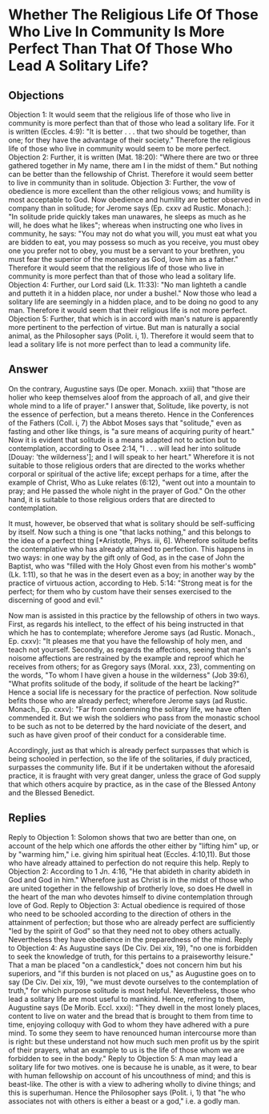 # Whether The Religious Life Of Those Who Live In Community Is More Perfect Than That Of Those Who Lead A Solitary Life?
## Objections
Objection 1: It would seem that the religious life of those who live in community is more perfect than that of those who lead a solitary life. For it is written (Eccles. 4:9): "It is better . . . that two should be together, than one; for they have the advantage of their society." Therefore the religious life of those who live in community would seem to be more perfect.
Objection 2: Further, it is written (Mat. 18:20): "Where there are two or three gathered together in My name, there am I in the midst of them." But nothing can be better than the fellowship of Christ. Therefore it would seem better to live in community than in solitude.
Objection 3: Further, the vow of obedience is more excellent than the other religious vows; and humility is most acceptable to God. Now obedience and humility are better observed in company than in solitude; for Jerome says (Ep. cxxv ad Rustic. Monach.): "In solitude pride quickly takes man unawares, he sleeps as much as he will, he does what he likes"; whereas when instructing one who lives in community, he says: "You may not do what you will, you must eat what you are bidden to eat, you may possess so much as you receive, you must obey one you prefer not to obey, you must be a servant to your brethren, you must fear the superior of the monastery as God, love him as a father." Therefore it would seem that the religious life of those who live in community is more perfect than that of those who lead a solitary life.
Objection 4: Further, our Lord said (Lk. 11:33): "No man lighteth a candle and putteth it in a hidden place, nor under a bushel." Now those who lead a solitary life are seemingly in a hidden place, and to be doing no good to any man. Therefore it would seem that their religious life is not more perfect.
Objection 5: Further, that which is in accord with man's nature is apparently more pertinent to the perfection of virtue. But man is naturally a social animal, as the Philosopher says (Polit. i, 1). Therefore it would seem that to lead a solitary life is not more perfect than to lead a community life.
## Answer
On the contrary, Augustine says (De oper. Monach. xxiii) that "those are holier who keep themselves aloof from the approach of all, and give their whole mind to a life of prayer."
I answer that, Solitude, like poverty, is not the essence of perfection, but a means thereto. Hence in the Conferences of the Fathers (Coll. i, 7) the Abbot Moses says that "solitude," even as fasting and other like things, is "a sure means of acquiring purity of heart." Now it is evident that solitude is a means adapted not to action but to contemplation, according to Osee 2:14, "I . . . will lead her into solitude [Douay: 'the wilderness']; and I will speak to her heart." Wherefore it is not suitable to those religious orders that are directed to the works whether corporal or spiritual of the active life; except perhaps for a time, after the example of Christ, Who as Luke relates (6:12), "went out into a mountain to pray; and He passed the whole night in the prayer of God." On the other hand, it is suitable to those religious orders that are directed to contemplation.

It must, however, be observed that what is solitary should be self-sufficing by itself. Now such a thing is one "that lacks nothing," and this belongs to the idea of a perfect thing [*Aristotle, Phys. iii, 6]. Wherefore solitude befits the contemplative who has already attained to perfection. This happens in two ways: in one way by the gift only of God, as in the case of John the Baptist, who was "filled with the Holy Ghost even from his mother's womb" (Lk. 1:11), so that he was in the desert even as a boy; in another way by the practice of virtuous action, according to Heb. 5:14: "Strong meat is for the perfect; for them who by custom have their senses exercised to the discerning of good and evil."

Now man is assisted in this practice by the fellowship of others in two ways. First, as regards his intellect, to the effect of his being instructed in that which he has to contemplate; wherefore Jerome says (ad Rustic. Monach., Ep. cxxv): "It pleases me that you have the fellowship of holy men, and teach not yourself. Secondly, as regards the affections, seeing that man's noisome affections are restrained by the example and reproof which he receives from others; for as Gregory says (Moral. xxx, 23), commenting on the words, "To whom I have given a house in the wilderness" (Job 39:6), "What profits solitude of the body, if solitude of the heart be lacking?" Hence a social life is necessary for the practice of perfection. Now solitude befits those who are already perfect; wherefore Jerome says (ad Rustic. Monach., Ep. cxxv): "Far from condemning the solitary life, we have often commended it. But we wish the soldiers who pass from the monastic school to be such as not to be deterred by the hard noviciate of the desert, and such as have given proof of their conduct for a considerable time.

Accordingly, just as that which is already perfect surpasses that which is being schooled in perfection, so the life of the solitaries, if duly practiced, surpasses the community life. But if it be undertaken without the aforesaid practice, it is fraught with very great danger, unless the grace of God supply that which others acquire by practice, as in the case of the Blessed Antony and the Blessed Benedict.
## Replies
Reply to Objection 1: Solomon shows that two are better than one, on account of the help which one affords the other either by "lifting him" up, or by "warming him," i.e. giving him spiritual heat (Eccles. 4:10,11). But those who have already attained to perfection do not require this help.
Reply to Objection 2: According to 1 Jn. 4:16, "He that abideth in charity abideth in God and God in him." Wherefore just as Christ is in the midst of those who are united together in the fellowship of brotherly love, so does He dwell in the heart of the man who devotes himself to divine contemplation through love of God.
Reply to Objection 3: Actual obedience is required of those who need to be schooled according to the direction of others in the attainment of perfection; but those who are already perfect are sufficiently "led by the spirit of God" so that they need not to obey others actually. Nevertheless they have obedience in the preparedness of the mind.
Reply to Objection 4: As Augustine says (De Civ. Dei xix, 19), "no one is forbidden to seek the knowledge of truth, for this pertains to a praiseworthy leisure." That a man be placed "on a candlestick," does not concern him but his superiors, and "if this burden is not placed on us," as Augustine goes on to say (De Civ. Dei xix, 19), "we must devote ourselves to the contemplation of truth," for which purpose solitude is most helpful. Nevertheless, those who lead a solitary life are most useful to mankind. Hence, referring to them, Augustine says (De Morib. Eccl. xxxi): "They dwell in the most lonely places, content to live on water and the bread that is brought to them from time to time, enjoying colloquy with God to whom they have adhered with a pure mind. To some they seem to have renounced human intercourse more than is right: but these understand not how much such men profit us by the spirit of their prayers, what an example to us is the life of those whom we are forbidden to see in the body."
Reply to Objection 5: A man may lead a solitary life for two motives. one is because he is unable, as it were, to bear with human fellowship on account of his uncouthness of mind; and this is beast-like. The other is with a view to adhering wholly to divine things; and this is superhuman. Hence the Philosopher says (Polit. i, 1) that "he who associates not with others is either a beast or a god," i.e. a godly man.